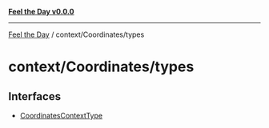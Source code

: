 [**Feel the Day v0.0.0**](../../../README.md)

***

[Feel the Day](../../../README.md) / context/Coordinates/types

# context/Coordinates/types

## Interfaces

- [CoordinatesContextType](interfaces/CoordinatesContextType.md)
